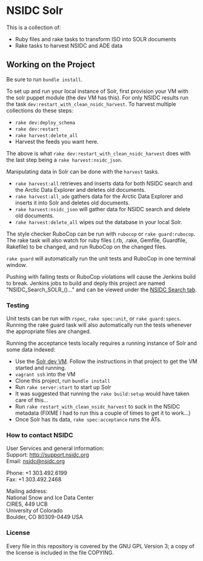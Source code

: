 # NSIDC Solr

This is a collection of:

* Ruby files and rake tasks to transform ISO into SOLR documents
* Rake tasks to harvest NSIDC and ADE data

## Working on the Project

Be sure to run `bundle install`.

To set up and run your local instance of Solr, first provision your VM with the
solr puppet module (the dev VM has this). For only NSIDC results run the task
`dev:restart_with_clean_nsidc_harvest`. To harvest multiple collections do these
steps:

* `rake dev:deploy_schema`
* `rake dev:restart`
* `rake harvest:delete_all`
* Harvest the feeds you want here.

The above is what `rake dev:restart_with_clean_nsidc_harvest` does with the last
step being a `rake harvest:nsidc_json`.

Manipulating data in Solr can be done with the `harvest` tasks.

* `rake harvest:all` retrieves and inserts data for both NSIDC search and the
  Arctic Data Explorer and deletes old documents.
* `rake harvest:all_ade` gathers data for the Arctic Data Explorer and inserts
  it into Solr and deletes old documents.
* `rake harvest:nsidc_json` will gather data for NSIDC search and delete old
  documents.
* `rake harvest:delete_all` wipes out the database in your local Solr.

The style checker RuboCop can be run with `rubocop` or `rake guard:rubocop`. The
rake task will also watch for ruby files (.rb, .rake, Gemfile, Guardfile,
Rakefile) to be changed, and run RuboCop on the changed files.

`rake guard` will automatically run the unit tests and RuboCop in one terminal
window.

Pushing with failing tests or RuboCop violations will cause the Jenkins build to
break. Jenkins jobs to build and deply this project are named
"NSIDC_Search_SOLR_()…" and can be viewed under the
[NSIDC Search tab](https://scm.nsidc.org/jenkins/view/NSIDC%20Search/).

### Testing

Unit tests can be run with `rspec`, `rake spec:unit`, or `rake guard:specs`.
Running the rake guard task will also automatically run the tests whenever the
appropriate files are changed.

Running the acceptance tests locally requires a running instance of Solr and
some data indexed:

* Use the [Solr dev VM](https://bitbucket.org/nsidc/dev-vm-search). Follow the
  instructions in that project to get the VM started and running.
* `vagrant ssh` into the VM
* Clone this project, run `bundle install`
* Run `rake server:start` to start up Solr
* It was suggested that running the `rake build:setup` would have taken care of
  this...
* Run `rake restart_with_clean_nsidc_harvest` to suck in the NSIDC metadata
  (FIXME I had to run this a couple of times to get it to work...)
* Once Solr has its data, `rake spec:acceptance` runs the ATs.

### How to contact NSIDC

User Services and general information:  
Support: http://support.nsidc.org  
Email: nsidc@nsidc.org  

Phone: +1 303.492.6199  
Fax: +1 303.492.2468  

Mailing address:  
National Snow and Ice Data Center  
CIRES, 449 UCB  
University of Colorado  
Boulder, CO 80309-0449 USA  

### License

Every file in this repository is covered by the GNU GPL Version 3; a copy of the
license is included in the file COPYING.
